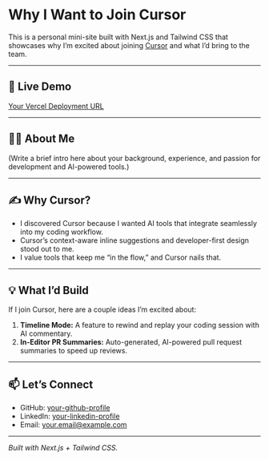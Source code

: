 # Why I Want to Join Cursor

This is a personal mini-site built with Next.js and Tailwind CSS that showcases why I’m excited about joining [Cursor](https://cursor.so) and what I’d bring to the team.

---

## 🚀 Live Demo  
[Your Vercel Deployment URL]()

---

## 🧑‍💻 About Me  
(Write a brief intro here about your background, experience, and passion for development and AI-powered tools.)

---

## ✍️ Why Cursor?  
- I discovered Cursor because I wanted AI tools that integrate seamlessly into my coding workflow.  
- Cursor’s context-aware inline suggestions and developer-first design stood out to me.  
- I value tools that keep me “in the flow,” and Cursor nails that.

---

## 💡 What I’d Build  
If I join Cursor, here are a couple ideas I’m excited about:  
1. **Timeline Mode:** A feature to rewind and replay your coding session with AI commentary.  
2. **In-Editor PR Summaries:** Auto-generated, AI-powered pull request summaries to speed up reviews.

---

## 📫 Let’s Connect  
- GitHub: [your-github-profile](https://github.com/yourusername)  
- LinkedIn: [your-linkedin-profile](https://linkedin.com/in/yourusername)  
- Email: your.email@example.com

---

*Built with Next.js + Tailwind CSS.*
